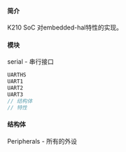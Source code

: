 #### 简介

K210 SoC 对embedded-hal特性的实现。

#### 模块

serial - 串行接口

```rust
UARTHS
UART1
UART2
UART3
// 结构体
// 特性
```



#### 结构体

Peripherals - 所有的外设